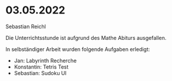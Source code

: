 # 03.05.2022
Sebastian Reichl

Die Unterrichtsstunde ist aufgrund des Mathe Abiturs ausgefallen.

In selbständiger Arbeit wurden folgende Aufgaben erledigt:


- Jan: Labyrinth Recherche 
- Konstantin: Tetris Test
- Sebastian: Sudoku UI
